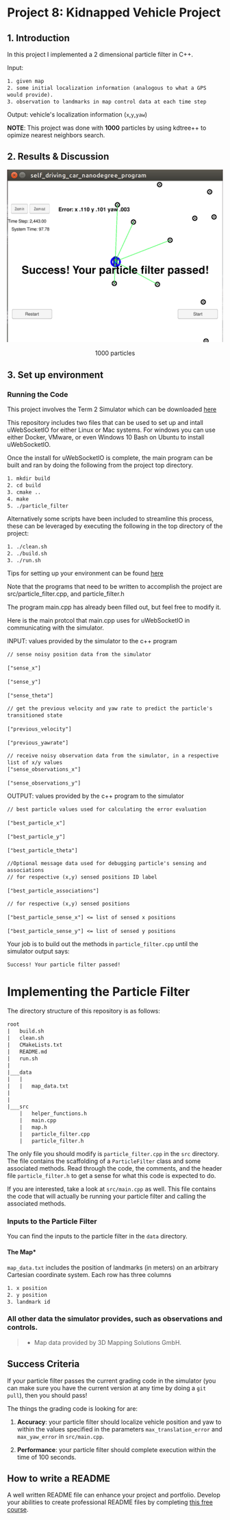 # Project 8: Kidnapped Vehicle Project

## 1. Introduction
In this project I implemented a 2 dimensional particle filter in C++.

Input:
```  
1. given map
2. some initial localization information (analogous to what a GPS would provide).
3. observation to landmarks in map control data at each time step
```
Output: vehicle's localization information (`x`,`y`,`yaw`)

**NOTE**: This project was done with **1000** particles by using kdtree++ to opimize nearest neighbors search.

## 2. Results & Discussion

<p align="center">
  <img src="kidnapped-vehicle.png" />
</p>
<p align="center">1000 particles<p align="center">

## 3. Set up environment

### Running the Code
This project involves the Term 2 Simulator which can be downloaded [here](https://github.com/udacity/self-driving-car-sim/releases)

This repository includes two files that can be used to set up and intall uWebSocketIO for either Linux or Mac systems. For windows you can use either Docker, VMware, or even Windows 10 Bash on Ubuntu to install uWebSocketIO.

Once the install for uWebSocketIO is complete, the main program can be built and ran by doing the following from the project top directory.
```
1. mkdir build
2. cd build
3. cmake ..
4. make
5. ./particle_filter
```
Alternatively some scripts have been included to streamline this process, these can be leveraged by executing the following in the top directory of the project:
```
1. ./clean.sh
2. ./build.sh
3. ./run.sh
```
Tips for setting up your environment can be found [here](https://classroom.udacity.com/nanodegrees/nd013/parts/40f38239-66b6-46ec-ae68-03afd8a601c8/modules/0949fca6-b379-42af-a919-ee50aa304e6a/lessons/f758c44c-5e40-4e01-93b5-1a82aa4e044f/concepts/23d376c7-0195-4276-bdf0-e02f1f3c665d)

Note that the programs that need to be written to accomplish the project are src/particle_filter.cpp, and particle_filter.h

The program main.cpp has already been filled out, but feel free to modify it.

Here is the main protcol that main.cpp uses for uWebSocketIO in communicating with the simulator.

INPUT: values provided by the simulator to the c++ program

```
// sense noisy position data from the simulator

["sense_x"]

["sense_y"]

["sense_theta"]
```

```
// get the previous velocity and yaw rate to predict the particle's transitioned state

["previous_velocity"]

["previous_yawrate"]
```

```
// receive noisy observation data from the simulator, in a respective list of x/y values
["sense_observations_x"]

["sense_observations_y"]
```

OUTPUT: values provided by the c++ program to the simulator

```
// best particle values used for calculating the error evaluation

["best_particle_x"]

["best_particle_y"]

["best_particle_theta"]
```

```
//Optional message data used for debugging particle's sensing and associations
// for respective (x,y) sensed positions ID label

["best_particle_associations"]
```

```
// for respective (x,y) sensed positions

["best_particle_sense_x"] <= list of sensed x positions

["best_particle_sense_y"] <= list of sensed y positions
```

Your job is to build out the methods in `particle_filter.cpp` until the simulator output says:

```
Success! Your particle filter passed!
```

# Implementing the Particle Filter
The directory structure of this repository is as follows:

```
root
|   build.sh
|   clean.sh
|   CMakeLists.txt
|   README.md
|   run.sh
|
|___data
|   |   
|   |   map_data.txt
|   
|   
|___src
    |   helper_functions.h
    |   main.cpp
    |   map.h
    |   particle_filter.cpp
    |   particle_filter.h
```

The only file you should modify is `particle_filter.cpp` in the `src` directory. The file contains the scaffolding of a `ParticleFilter` class and some associated methods. Read through the code, the comments, and the header file `particle_filter.h` to get a sense for what this code is expected to do.

If you are interested, take a look at `src/main.cpp` as well. This file contains the code that will actually be running your particle filter and calling the associated methods.

### Inputs to the Particle Filter
You can find the inputs to the particle filter in the `data` directory.

#### The Map*
`map_data.txt` includes the position of landmarks (in meters) on an arbitrary Cartesian coordinate system. Each row has three columns
```
1. x position
2. y position
3. landmark id
```
### All other data the simulator provides, such as observations and controls.

> * Map data provided by 3D Mapping Solutions GmbH.

## Success Criteria
If your particle filter passes the current grading code in the simulator (you can make sure you have the current version at any time by doing a `git pull`), then you should pass!

The things the grading code is looking for are:


1. **Accuracy**: your particle filter should localize vehicle position and yaw to within the values specified in the parameters `max_translation_error` and `max_yaw_error` in `src/main.cpp`.

2. **Performance**: your particle filter should complete execution within the time of 100 seconds.

## How to write a README
A well written README file can enhance your project and portfolio.  Develop your abilities to create professional README files by completing [this free course](https://www.udacity.com/course/writing-readmes--ud777).
